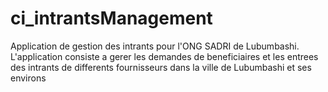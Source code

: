 # ci_intrantsManagement
Application de gestion des intrants pour l'ONG SADRI de Lubumbashi. 
L'application consiste a gerer les demandes de beneficiaires et les entrees 
des intrants de differents fournisseurs dans la ville de Lubumbashi et ses environs
